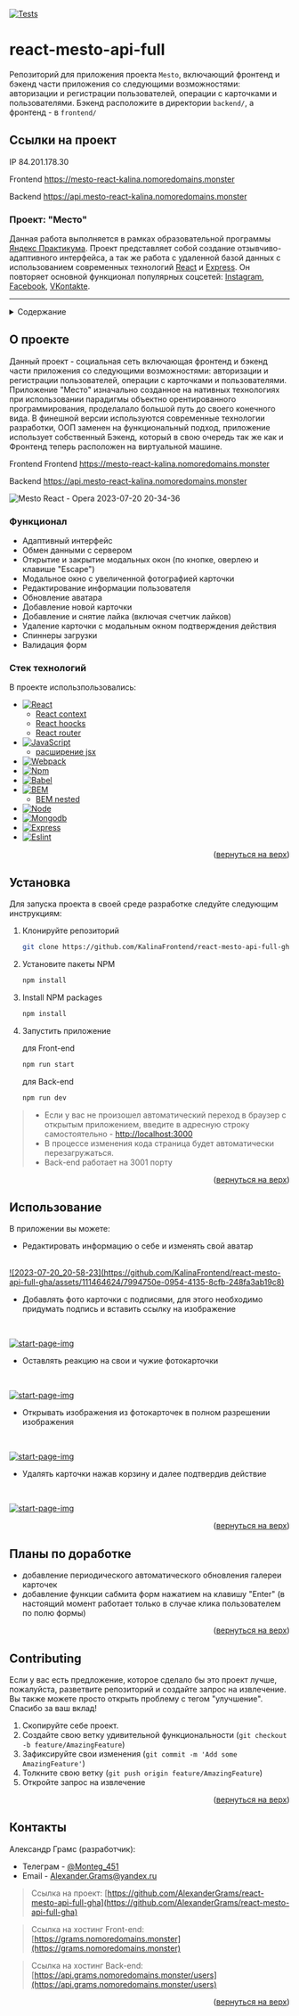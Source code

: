 [![Tests](https://github.com/yandex-praktikum/react-mesto-api-full-gha/actions/workflows/tests.yml/badge.svg)](https://github.com/yandex-praktikum/react-mesto-api-full-gha/actions/workflows/tests.yml)
# react-mesto-api-full
Репозиторий для приложения проекта `Mesto`, включающий фронтенд и бэкенд части приложения со следующими возможностями: авторизации и регистрации пользователей, операции с карточками и пользователями. Бэкенд расположите в директории `backend/`, а фронтенд - в `frontend/` 

## Ссылки на проект


IP 84.201.178.30

Frontend https://mesto-react-kalina.nomoredomains.monster

Backend https://api.mesto-react-kalina.nomoredomains.monster



<a name="readme-top"></a>


<div align="end">
  <h3 align="start">Проект: "Место"</h3>
  <p align="start">
    Данная работа выполняется в рамках образовательной программы <a href="https://practicum.yandex.ru/">Яндекс Практикума</a>. Проект представляет собой создание отзывчиво-адаптивного интерфейса, а так же работа с удаленной базой данных с использованием современных технологий <a href="https://reactjs.org/">React</a> и <a href="https://expressjs.com/">Express</a>. Он повторяет основной функционал популярных соцсетей: <a href="https://www.instagram.com/">Instagram</a>, <a href="https://www.facebook.com/">Facebook</a>, <a href="https://vk.com/">VKontakte</a>.
  </p>
</div>

---


<!-- TABLE OF CONTENTS -->
<details>
  <summary>Содержание</summary>
  <ol>
    <li>
      <a href="#о-проекте">О проекте</a>
      <ul>
        <li><a href="#функционал">Функционал</a></li>
        <li><a href="#стек-технологий">Стек технологий</a></li>
      </ul>
    </li>
    <li><a href="#установка">Установка</a></li>
    <li><a href="#использование">Использование</a></li>
    <li><a href="#contributing">Contributing</a></li>
    <li><a href="#контакты">Контакты</a></li>
    <li><a href="#планы-по-доработке">Планы по доработке</a></li>
  </ol>
</details>



<!-- ABOUT THE PROJECT -->
## О проекте


Данный проект - социальная сеть включающая фронтенд и бэкенд части приложения со следующими возможностями: авторизации и регистрации пользователей, операции с карточками и пользователями. Приложение "Место" изначально созданное на нативных технологиях при использовании парадигмы объектно орентированного программирования, проделалало большой путь до своего конечного вида. В финешной версии используются современные технологии разработки, ООП заменен на функциональный подход, приложение использует собственный Бэкенд, который в свою очередь так же как и Фронтенд теперь расположен на виртуальной машине.

Frontend Frontend https://mesto-react-kalina.nomoredomains.monster

Backend https://api.mesto-react-kalina.nomoredomains.monster

![Mesto React - Opera 2023-07-20 20-34-36](https://github.com/KalinaFrontend/react-mesto-api-full-gha/assets/111464624/af2e493b-b7e4-4fcc-9cf9-6fb34ca35887)



### Функционал

* Адаптивный интерфейс
* Обмен данными с сервером
* Открытие и закрытие модальных окон (по кнопке, оверлею и клавише "Escape")
* Модальное окно с увеличенной фотографией карточки
* Редактирование информации пользователя
* Обновление аватара
* Добавление новой карточки
* Добавление и снятие лайка (включая счетчик лайков)
* Удаление карточки с модальным окном подтверждения действия
* Спиннеры загрузки
* Валидация форм




### Стек технологий

В проекте использпользовались: 

* [![React][React.js]][React-url]
    * <a href="https://reactjs.org/docs/context.html">React context</a>
    * <a href="https://reactjs.org/docs/hooks-overview.html">React hoocks</a>
    * <a href="https://reactrouter.com/en/main">React router</a>
* [![JavaScript][JavaScript]][JavaScript-url]
    * <a href="https://reactjs.org/docs/introducing-jsx.html">расширение jsx</a>
* [![Webpack][Webpack]][Webpack-url]
* [![Npm][Npm]][Npm-url]
* [![Babel][Babel]][Babel-url]
* [![BEM][Bem]][Bem-url]
    * <a href="https://ru.bem.info/methodology/filestructure/#nested">BEM nested</a>
* [![Node][Node]][Node-url]
* [![Mongodb][Mongodb]][Mongodb-url]
* [![Express][Express]][Express-url]
* [![Eslint][Eslint]][Eslint-url]

<p align="right">(<a href="#readme-top">вернуться на верх</a>)</p>



<!-- GETTING STARTED -->
## Установка

Для запуска проекта в своей среде разработке следуйте следующим инструкциям:

1. Клонируйте репозиторий
   ```sh
   git clone https://github.com/KalinaFrontend/react-mesto-api-full-gha.git
   ```
2. Установите пакеты NPM
   ```sh
   npm install
   ```
3. Install NPM packages
   ```sh
   npm install
   ```
4. Запустить приложение

    для Front-end
   ```sh
   npm run start
   ```

    для Back-end
   ```sh
   npm run dev
   ```
>* Если у вас не произошел автоматический переход в браузер с открытым приложением, введите в адресную строку самостоятельно -  [http://localhost:3000](http://localhost:3000)
>* В процессе изменения кода страница будет автоматически перезагружаться. 
>* Back-end работает на 3001 порту


<p align="right">(<a href="#readme-top">вернуться на верх</a>)</p>



<!-- USAGE EXAMPLES -->
## Использование
В приложении вы можете:
<br>

* Редактировать информацию о себе и изменять свой аватар
<br>
<a href="https://mesto-react-kalina.nomoredomains.monster"> 
![2023-07-20_20-58-23](https://github.com/KalinaFrontend/react-mesto-api-full-gha/assets/111464624/7994750e-0954-4135-8cfb-248fa3ab19c8)

</a>
<br>

* Добавлять фото карточки с подписями, для этого необходимо придумать подпись и вставить ссылку на изображение
<br>

<a href="https://grams.nomoredomains.monster/">![start-page-img](./frontend/src/images/readme-img-add-card.png)</a>
<br>

* Оставлять реакцию на свои и чужие фотокарточки
<br>

<a href="https://grams.nomoredomains.monster/">![start-page-img](./frontend/src/images/readme-img-like-card.png)</a>
<br>

* Открывать изображения из фотокарточек в полном разрешении изображения
<br>

<a href="https://grams.nomoredomains.monster/">![start-page-img](./frontend/src/images/readme-img-popup.png)</a>
<br>

* Удалять карточки нажав корзину и далее подтвердив действие
<br>

<a href="https://grams.nomoredomains.monster/">![start-page-img](./frontend/src/images/readme-img-delet-card.png)</a>

<p align="right">(<a href="#readme-top">вернуться на верх</a>)</p>



<!-- Plans for completion -->
## Планы по доработке

* добавление периодического автоматического обновления галереи карточек
* добавление функции сабмита форм нажатием на клавишу "Enter" (в настоящий момент работает только в случае клика пользователем по полю формы)

<p align="right">(<a href="#readme-top">вернуться на верх</a>)</p>



<!-- CONTRIBUTING -->
## Contributing

Если у вас есть предложение, которое сделало бы это проект лучше, пожалуйста, разветвите репозиторий и создайте запрос на извлечение. Вы также можете просто открыть проблему с тегом "улучшение". Спасибо за ваш вклад!

1. Скопируйте себе проект.
2. Создайте свою ветку удивительной функциональности (`git checkout -b feature/AmazingFeature`)
3. Зафиксируйте свои изменения (`git commit -m 'Add some AmazingFeature'`)
4. Толкните свою ветку (`git push origin feature/AmazingFeature`)
5. Откройте запрос на извлечение

<p align="right">(<a href="#readme-top">вернуться на верх</a>)</p>



<!-- CONTACT -->
## Контакты

Александр Грамс (разработчик):
 - Телеграм - [@Monteg_451](https://t.me/Monteg_451)
 - Email - Alexander.Grams@yandex.ru

>Ссылка на проект: [https://github.com/AlexanderGrams/react-mesto-api-full-gha](https://github.com/AlexanderGrams/react-mesto-api-full-gha)

>Ссылка на хостинг Front-end: [https://grams.nomoredomains.monster](https://grams.nomoredomains.monster)

>Ссылка на хостинг Back-end: [https://api.grams.nomoredomains.monster/users](https://api.grams.nomoredomains.monster/users)

<p align="right">(<a href="#readme-top">вернуться на верх</a>)</p>



<!-- MARKDOWN LINKS & IMAGES -->
<!-- https://www.markdownguide.org/basic-syntax/#reference-style-links -->
[contributors-shield]: https://img.shields.io/github/contributors/AlexanderGrams/react-mesto-api-full-gha.svg?style=for-the-badge
[contributors-url]: https://github.com/AlexanderGrams/react-mesto-api-full-gha/graphs/contributors
[forks-shield]: https://img.shields.io/github/forks/AlexanderGrams/react-mesto-api-full-gha.svg?style=for-the-badge
[forks-url]: https://github.com/AlexanderGrams/react-mesto-api-full-gha/network/members
[stars-shield]: https://img.shields.io/github/stars/AlexanderGrams/react-mesto-api-full-gha.svg?style=for-the-badge
[stars-url]: https://github.com/AlexanderGrams/react-mesto-api-full-gha/stargazers
[issues-shield]: https://img.shields.io/github/issues/AlexanderGrams/react-mesto-api-full-gha.svg?style=for-the-badge
[issues-url]: https://github.com/AlexanderGrams/react-mesto-api-full-gha/issues
[license-shield]: https://img.shields.io/github/license/AlexanderGrams/react-mesto-api-full-gha.svg?style=for-the-badge
[license-url]: https://github.com/AlexanderGrams/react-mesto-api-full-gha/blob/master/LICENSE.txt
[linkedin-shield]: https://img.shields.io/badge/-LinkedIn-black.svg?style=for-the-badge&logo=linkedin&colorB=555
[linkedin-url]: https://linkedin.com/in/othneildrew
[product-screenshot]: images/screenshot.png


[JavaScript]: https://img.shields.io/badge/JavaScript-20232A?style=for-the-badge&logo=javascript&logoColor=f7e01d
[JavaScript-url]: https://www.javascript.com/
[React.js]: https://img.shields.io/badge/React-20232A?style=for-the-badge&logo=react&logoColor=61DAFB
[React-url]: https://reactjs.org/
[Webpack]: https://img.shields.io/badge/webpack-20232A?style=for-the-badge&logo=webpack&logoColor=75afcc
[Webpack-url]: https://webpack.js.org/
[Npm]: https://img.shields.io/badge/npm-20232A?style=for-the-badge&logo=npm&logoColor=BC3433
[Npm-url]: https://www.npmjs.com/
[Babel]: https://img.shields.io/badge/babel-20232A?style=for-the-badge&logo=babel&logoColor=f5da55
[Babel-url]: https://babeljs.io/
[BEM]: https://img.shields.io/badge/BEM-20232A?style=for-the-badge&logo=bem&logoColor=ffffff
[BEM-url]: https://ru.bem.info/
[Node]: https://img.shields.io/badge/node.js-20232A?style=for-the-badge&logo=node.js&logoColor=green
[Node-url]: https://nodejs.org/en
[Mongodb]: https://img.shields.io/badge/mongodb-20232A?style=for-the-badge&logo=mongodb&logoColor=00ED64
[Mongodb-url]: https://www.mongodb.com/
[Express]: https://img.shields.io/badge/Express-20232A?style=for-the-badge&logo=Express&logoColor=ffffff
[Express-url]: https://expressjs.com/ru/
[Eslint]: https://img.shields.io/badge/eslint-20232A?style=for-the-badge&logo=eslint&logoColor=4B32C3
[Eslint-url]: https://eslint.org/

